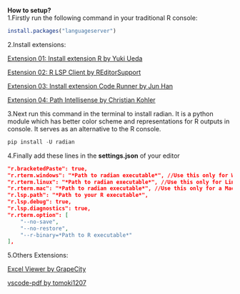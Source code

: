 
**How to setup?**  
1.Firstly run the following command in your traditional R console:

```r
install.packages("languageserver")
```

2.Install extensions:

[Extension 01: Install extension R by Yuki Ueda](https://marketplace.visualstudio.com/items?itemName=Ikuyadeu.r)

[Estension 02: R LSP Client by REditorSupport](https://marketplace.visualstudio.com/items?itemName=REditorSupport.r-lsp)

[Extension 03: Install extension Code Runner by Jun Han](https://marketplace.visualstudio.com/items?itemName=formulahendry.code-runner)

[Extension 04: Path Intellisense by Christian Kohler](https://marketplace.visualstudio.com/items?itemName=christian-kohler.path-intellisense)

3.Next run this command in the terminal to install radian. It is a python module which has better color scheme and representations for R outputs in console. It serves as an alternative to the R console.

```py
pip install -U radian
```

4.Finally add these lines in the **settings.json** of your editor

```json
"r.bracketedPaste": true,
"r.rterm.windows": "*Path to radian executable*", //Use this only for Windows 
"r.rterm.linux": "*Path to radian executable*", //Use this only for Linux
"r.rterm.mac": "*Path to radian executable*", //Use this only for a Mac
"r.lsp.path": "*Path to your R executable*",
"r.lsp.debug": true,
"r.lsp.diagnostics": true,
"r.rterm.option": [
    "--no-save",
    "--no-restore",
    "--r-binary=*Path to R executable*"
],
```

5.Others Extensions:

[Excel Viewer by GrapeCity](https://marketplace.visualstudio.com/items?itemName=GrapeCity.gc-excelviewer)

[vscode-pdf by tomoki1207](https://marketplace.visualstudio.com/items?itemName=tomoki1207.pdf)


